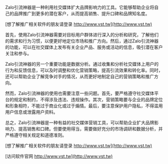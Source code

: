 Zalo引流神器是一种利用社交媒体扩大品牌影响力的工具。它能够帮助企业将自己的品牌推广到更多的潜在客户，从而提高销售、提升口碑和品牌知名度。

[想了解推广相关软件的朋友请登录 http://www.vst.tw](http://www.vst.tw)

首先，使用Zalo引流神器需要对目标用户群体进行深入的分析和研究，了解他们的需求和行为习惯，以便更好地定位市场和推广方向。然后，通过Zalo引流神器的功能，可以在社交媒体上发布有关企业产品、服务或活动的信息，吸引潜在客户关注和参与。

Zalo引流神器的另一个重要功能是数据分析。通过收集和分析社交媒体上用户的行为和反馈信息，可以及时调整和优化营销策略，提高引流效果和转化率。同时，还可以帮助企业了解竞争对手的情况，从而更好地制定自己的营销策略和推广方向。

然而，Zalo引流神器的使用也需要注意一些问题。首先，要严格遵守社交媒体平台的规定和制约，不得涉及违法、违规操作。其次，营销策略要与企业的品牌定位和形象相符，不能过于商业化或过于煽情。最后，要注意保护用户隐私，不得滥用用户信息或泄露用户资料。

总之，Zalo引流神器是一种有益的社交媒体营销工具，可以帮助企业扩大品牌影响力、提高销售和口碑。但要使用得当，需要做好充分的市场调研和数据分析，并严格遵守相关规定和道德准则。

[想了解推广相关软件的朋友请登录 http://www.vst.tw](http://www.vst.tw)


[访问软件官网 http://www.vst.tw](http://www.vst.tw)
